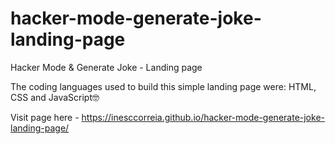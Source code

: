 # hacker-mode-generate-joke-landing-page
Hacker Mode &amp; Generate Joke - Landing page

The coding languages used to build this simple landing page were: HTML, CSS and JavaScript🤓

Visit page here - https://inesccorreia.github.io/hacker-mode-generate-joke-landing-page/
